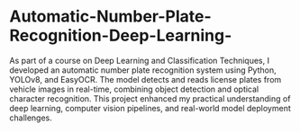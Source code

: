 # Automatic-Number-Plate-Recognition-Deep-Learning-

 As part of a course on Deep Learning and Classification Techniques, I developed an automatic number plate recognition system using Python, YOLOv8, and EasyOCR. The model detects and reads license plates from vehicle images in real-time, combining object detection and optical character recognition. This project enhanced my practical understanding of deep learning, computer vision pipelines, and real-world model deployment challenges. 
